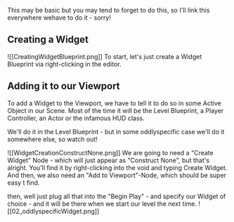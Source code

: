 This may be basic but you may tend to forget to do this, so I'll link this everywhere wehave to do it - sorry!

## Creating a Widget
![[CreatingWidgetBlueprint.png]]
To start, let's just create a Widget Blueprint via right-clicking in the editor. 

## Adding it to our Viewport
To add a Widget to the Viewport, we have to tell it to do so in some Active Object in our Scene. Most of the time it will be the Level Blueprint, a Player Controller, an Actor or the infamous HUD class. 

We'll do it in the Level Blueprint - but in some oddlyspecific case we'll do it somewhere else, so watch out! 

![[WidgetCreationConstructNone.png]]
We are going to need a "Create Widget" Node - which will just appear as "Construct None", but that's alright. You'll find it by right-clicking into the void and typing Create Widget. And then, we also need an "Add to Viewport"-Node, which should be super easy t find. 

then, well just plug all that into the "Begin Play" - and specify our Widget of choice - and it will be there when we start our level the next time. 
![[02_oddlyspecificWidget.png]]
